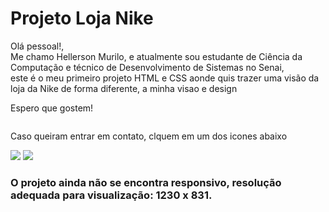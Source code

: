 <h1>Projeto Loja Nike</h1>

<p>Olá pessoal!, </br>
Me chamo Hellerson Murilo, e atualmente sou estudante de Ciência da Computação e técnico de Desenvolvimento de Sistemas no Senai, </br>
este é o meu primeiro projeto HTML e CSS aonde quis trazer uma visão da loja da Nike de forma diferente, a minha visao e design</p>
<p>Espero que gostem!</p>

<img src="https://i.gifer.com/origin/d4/d4bc5f0812eb1e0568a0f5ab140606f0.gif" alt="">

<p>Caso queiram entrar em contato, clquem em um dos icones abaixo </p>

[<img src="https://img.shields.io/badge/linkedin-%230077B5.svg?&style=for-the-badge&logo=linkedin&logoColor=white" />](https://br.linkedin.com/in/hellerson-murilo-bezerra-calabianqui-de-souza-2626b823a) [<img src = "https://img.shields.io/badge/instagram-%23E4405F.svg?&style=for-the-badge&logo=instagram&logoColor=white">]([https://www.instagram.com/USERNAME/](https://www.instagram.com/murilo_calabianqui/))

<h3> O projeto ainda não se encontra responsivo, resolução adequada para visualização: 1230 x 831. </h3> 

